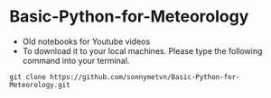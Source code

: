 # Basic-Python-for-Meteorology

- Old notebooks for Youtube videos
- To download it to your local machines. Please type the following command into your terminal.

```
git clone https://github.com/sonnymetvn/Basic-Python-for-Meteorology.git
```
